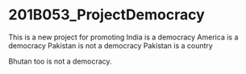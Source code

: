 # 201B053_ProjectDemocracy
This is a new project for promoting
India is a democracy
America is a democracy
Pakistan is not a democracy
Pakistan is a country


Bhutan too is not a democracy.